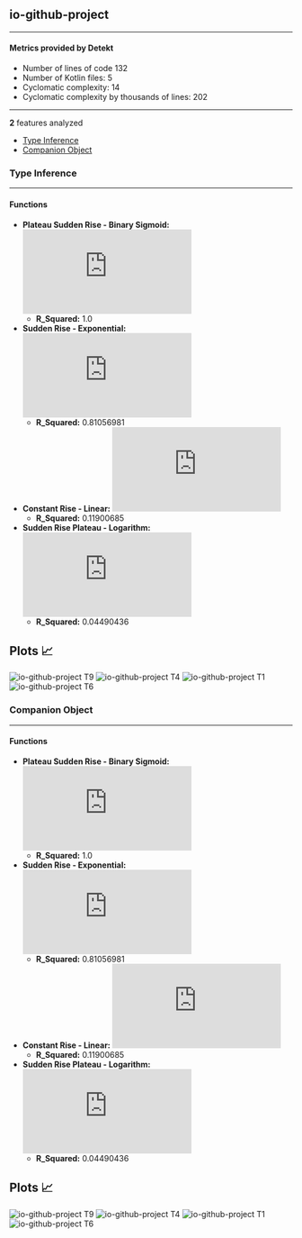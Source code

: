 ## io-github-project
----
#### Metrics provided by Detekt
* Number of lines of code 132
* Number of Kotlin files: 5
* Cyclomatic complexity: 14
* Cyclomatic complexity by thousands of lines: 202 

----
**2** features analyzed

*	<a href="#type_inference">Type Inference</a> 
*	<a href="#companion_object">Companion Object</a> 


### <a name="type_inference">Type Inference</a>
----
#### Functions
* **Plateau Sudden Rise - Binary Sigmoid:** ![equation](http://latex.codecogs.com/svg.latex?%5Cfrac%7B-2.0%7D%7B1%20&plus;%20%5Cepsilon%5E%28--45.261031%28x%20-139.500177%29%29%7D%20&plus;%208.0)
    * **R_Squared:** 1.0
* **Sudden Rise - Exponential:** ![equation](http://latex.codecogs.com/svg.latex?140.405436x%5E%7B1.232396%7D%20&plus;%205.987235)
    * **R_Squared:** 0.81056981
* **Constant Rise - Linear:** ![equation](http://latex.codecogs.com/svg.latex?0.003283x%20&plus;%205.843103)
    * **R_Squared:** 0.11900685
* **Sudden Rise Plateau - Logarithm:** ![equation](http://latex.codecogs.com/svg.latex?0.154354%5Clog_%7B5.581384%7D%28x%29%20&plus;%205.723657)
    * **R_Squared:** 0.04490436

**Plots** :chart_with_upwards_trend:
-----

![io-github-project T9](../plots/io-github-project_type_inference_T9.png)
![io-github-project T4](../plots/io-github-project_type_inference_T4.png)
![io-github-project T1](../plots/io-github-project_type_inference_T1.png)
![io-github-project T6](../plots/io-github-project_type_inference_T6.png)
### <a name="companion_object">Companion Object</a>
----
#### Functions
* **Plateau Sudden Rise - Binary Sigmoid:** ![equation](http://latex.codecogs.com/svg.latex?%5Cfrac%7B2.0%7D%7B1%20&plus;%20%5Cepsilon%5E%28-46.335226%28x%20-139.500757%29%29%7D%20&plus;%201.0)
    * **R_Squared:** 1.0
* **Sudden Rise - Exponential:** ![equation](http://latex.codecogs.com/svg.latex?140.405283x%5E%7B1.232382%7D%20&plus;%200.987232)
    * **R_Squared:** 0.81056981
* **Constant Rise - Linear:** ![equation](http://latex.codecogs.com/svg.latex?0.003283x%20&plus;%200.843103)
    * **R_Squared:** 0.11900685
* **Sudden Rise Plateau - Logarithm:** ![equation](http://latex.codecogs.com/svg.latex?0.511463%5Clog_%7B298.112929%7D%28x%29%20&plus;%200.723657)
    * **R_Squared:** 0.04490436

**Plots** :chart_with_upwards_trend:
-----

![io-github-project T9](../plots/io-github-project_companion_object_T9.png)
![io-github-project T4](../plots/io-github-project_companion_object_T4.png)
![io-github-project T1](../plots/io-github-project_companion_object_T1.png)
![io-github-project T6](../plots/io-github-project_companion_object_T6.png)
